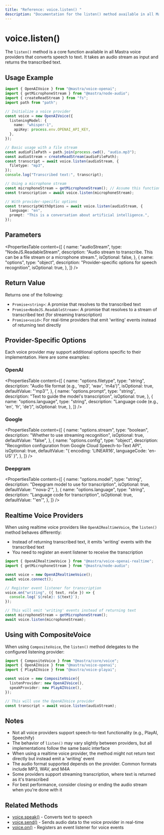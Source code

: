 ```yaml
---
title: "Reference: voice.listen() "
description: "Documentation for the listen() method available in all Mastra voice providers, which converts speech to text."
---
```


# voice.listen()

The `listen()` method is a core function available in all Mastra voice providers that converts speech to text. It takes an audio stream as input and returns the transcribed text.

## Usage Example

```typescript
import { OpenAIVoice } from "@mastra/voice-openai";
import { getMicrophoneStream } from "@mastra/node-audio";
import { createReadStream } from "fs";
import path from "path";

// Initialize a voice provider
const voice = new OpenAIVoice({
  listeningModel: {
    name: "whisper-1",
    apiKey: process.env.OPENAI_API_KEY,
  },
});

// Basic usage with a file stream
const audioFilePath = path.join(process.cwd(), "audio.mp3");
const audioStream = createReadStream(audioFilePath);
const transcript = await voice.listen(audioStream, {
  filetype: "mp3",
});
console.log("Transcribed text:", transcript);

// Using a microphone stream
const microphoneStream = getMicrophoneStream(); // Assume this function gets audio input
const transcription = await voice.listen(microphoneStream);

// With provider-specific options
const transcriptWithOptions = await voice.listen(audioStream, {
  language: "en",
  prompt: "This is a conversation about artificial intelligence.",
});
```

## Parameters

<PropertiesTable
  content={[
    {
      name: "audioStream",
      type: "NodeJS.ReadableStream",
      description:
        "Audio stream to transcribe. This can be a file stream or a microphone stream.",
      isOptional: false,
    },
    {
      name: "options",
      type: "object",
      description: "Provider-specific options for speech recognition",
      isOptional: true,
    },
  ]}
/>

## Return Value

Returns one of the following:

- `Promise<string>`: A promise that resolves to the transcribed text
- `Promise<NodeJS.ReadableStream>`: A promise that resolves to a stream of transcribed text (for streaming transcription)
- `Promise<void>`: For real-time providers that emit 'writing' events instead of returning text directly

## Provider-Specific Options

Each voice provider may support additional options specific to their implementation. Here are some examples:

### OpenAI

<PropertiesTable
  content={[
    {
      name: "options.filetype",
      type: "string",
      description: "Audio file format (e.g., 'mp3', 'wav', 'm4a')",
      isOptional: true,
      defaultValue: "'mp3'",
    },
    {
      name: "options.prompt",
      type: "string",
      description: "Text to guide the model's transcription",
      isOptional: true,
    },
    {
      name: "options.language",
      type: "string",
      description: "Language code (e.g., 'en', 'fr', 'de')",
      isOptional: true,
    },
  ]}
/>

### Google

<PropertiesTable
  content={[
    {
      name: "options.stream",
      type: "boolean",
      description: "Whether to use streaming recognition",
      isOptional: true,
      defaultValue: "false",
    },
    {
      name: "options.config",
      type: "object",
      description:
        "Recognition configuration from Google Cloud Speech-to-Text API",
      isOptional: true,
      defaultValue: "{ encoding: 'LINEAR16', languageCode: 'en-US' }",
    },
  ]}
/>

### Deepgram

<PropertiesTable
  content={[
    {
      name: "options.model",
      type: "string",
      description: "Deepgram model to use for transcription",
      isOptional: true,
      defaultValue: "'nova-2'",
    },
    {
      name: "options.language",
      type: "string",
      description: "Language code for transcription",
      isOptional: true,
      defaultValue: "'en'",
    },
  ]}
/>

## Realtime Voice Providers

When using realtime voice providers like `OpenAIRealtimeVoice`, the `listen()` method behaves differently:

- Instead of returning transcribed text, it emits 'writing' events with the transcribed text
- You need to register an event listener to receive the transcription

```typescript
import { OpenAIRealtimeVoice } from "@mastra/voice-openai-realtime";
import { getMicrophoneStream } from "@mastra/node-audio";

const voice = new OpenAIRealtimeVoice();
await voice.connect();

// Register event listener for transcription
voice.on("writing", ({ text, role }) => {
  console.log(`${role}: ${text}`);
});

// This will emit 'writing' events instead of returning text
const microphoneStream = getMicrophoneStream();
await voice.listen(microphoneStream);
```

## Using with CompositeVoice

When using `CompositeVoice`, the `listen()` method delegates to the configured listening provider:

```typescript
import { CompositeVoice } from "@mastra/core/voice";
import { OpenAIVoice } from "@mastra/voice-openai";
import { PlayAIVoice } from "@mastra/voice-playai";

const voice = new CompositeVoice({
  listenProvider: new OpenAIVoice(),
  speakProvider: new PlayAIVoice(),
});

// This will use the OpenAIVoice provider
const transcript = await voice.listen(audioStream);
```

## Notes

- Not all voice providers support speech-to-text functionality (e.g., PlayAI, Speechify)
- The behavior of `listen()` may vary slightly between providers, but all implementations follow the same basic interface
- When using a realtime voice provider, the method might not return text directly but instead emit a 'writing' event
- The audio format supported depends on the provider. Common formats include MP3, WAV, and M4A
- Some providers support streaming transcription, where text is returned as it's transcribed
- For best performance, consider closing or ending the audio stream when you're done with it

## Related Methods

- [voice.speak()](./voice.speak) - Converts text to speech
- [voice.send()](./voice.send) - Sends audio data to the voice provider in real-time
- [voice.on()](./voice.on) - Registers an event listener for voice events
